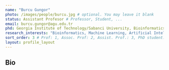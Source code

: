 ```yaml
---
name: "Burcu Gungor"
photo: /images/people/burcu.jpg # optional. You may leave it blank 
status: Assistant Profesor # Professor, Student, ... 
email: burcu.gungor@agu.edu.tr
phd: Georgia Institute of Technology/Sabanci University, Bioinformatics, 2012 # optional. You may leave it blank
research_interests: "Bioinformatics, Machine Learning, Artificial Intelligence, Pattern Recognition, Genomics, Next Generation Sequencing, Molecular Biology of Genetic Disorders, Computational Biology"
sort_order: 3 # Prof: 1, Assoc. Prof: 2, Assist. Prof.: 3, PhD student: 4, MSc student: 5, Undergrad student: 6
layout: profile_layout
---
```

## Bio
